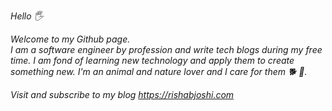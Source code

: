 *Hello :raised_hand_with_fingers_splayed:*

*Welcome to my Github page.*\
*I am a software engineer by profession and write tech blogs during my free time. I am fond of learning new technology and apply them to create something new. I'm an animal and nature lover and I care for them :dog2: :palm_tree:.*

*Visit and subscribe to my blog https://rishabjoshi.com*
